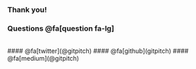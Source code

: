 ### Thank you!

### Questions @fa[question fa-lg]
<br>
#### @fa[twitter](@gitpitch)
#### @fa[github](gitpitch) 
#### @fa[medium](@gitpitch) 

